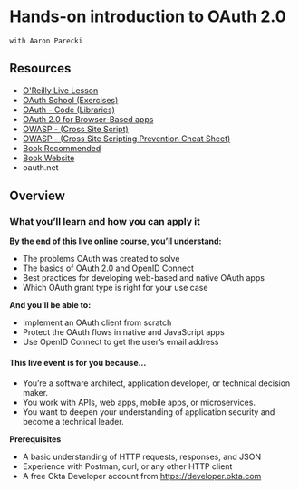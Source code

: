 # Hands-on introduction to OAuth 2.0
    with Aaron Parecki


## Resources
- [O'Reilly Live Lesson](https://learning.oreilly.com/live-events/hands-on-introduction-to-oauth-20/0636920328384/0636920087457/)
- [OAuth School (Exercises)](https://oauth.school/)
- [OAuth - Code (Libraries)](https://oauth.net/code/)
- [OAuth 2.0 for Browser-Based apps](https://oauth.net/2/browser-based-apps/)
- [OWASP - (Cross Site Script)](https://owasp.org/www-community/attacks/xss/)
- [OWASP - (Cross Site Scripting Prevention Cheat Sheet)](https://cheatsheetseries.owasp.org/cheatsheets/Cross_Site_Scripting_Prevention_Cheat_Sheet.html)
- [Book Recommended](oauth2simplified.com)
- [Book Website](oauth.com)
- oauth.net

## Overview

### What you’ll learn and how you can apply it

**By the end of this live online course, you’ll understand:**

- The problems OAuth was created to solve
- The basics of OAuth 2.0 and OpenID Connect
- Best practices for developing web-based and native OAuth apps
- Which OAuth grant type is right for your use case

**And you’ll be able to:**

- Implement an OAuth client from scratch
- Protect the OAuth flows in native and JavaScript apps
- Use OpenID Connect to get the user’s email address

#### This live event is for you because…

- You’re a software architect, application developer, or technical decision maker.
- You work with APIs, web apps, mobile apps, or microservices.
- You want to deepen your understanding of application security and become a technical leader.

**Prerequisites**
- A basic understanding of HTTP requests, responses, and JSON
- Experience with Postman, curl, or any other HTTP client
- A free Okta Developer account from https://developer.okta.com
